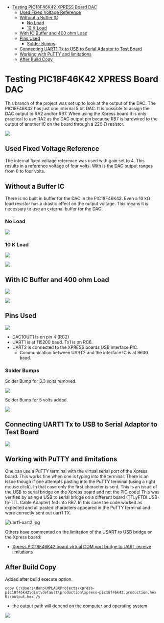 -   [Testing PIC18F46K42 XPRESS Board
    DAC](#testing-pic18f46k42-xpress-board-dac)
    -   [Used Fixed Voltage Reference](#used-fixed-voltage-reference)
    -   [Without a Buffer IC](#without-a-buffer-ic)
        -   [No Load](#no-load)
        -   [10 K Load](#k-load)
    -   [With IC Buffer and 400 ohm
        Load](#with-ic-buffer-and-400-ohm-load)
    -   [Pins Used](#pins-used)
        -   [Solder Bumps](#solder-bumps)
    -   [Connecting UART1 Tx to USB to Serial Adaptor to Test
        Board](#connecting-uart1-tx-to-usb-to-serial-adaptor-to-test-board)
    -   [Working with PuTTY and
        limitations](#working-with-putty-and-limitations)
    -   [After Build Copy](#after-build-copy)

<!---
use 
pandoc -s --toc -t html5 -c pandocbd.css README.pandoc.md -o index.html

pandoc -s --toc -t gfm README.pandoc.md -o README.md
-->

Testing PIC18F46K42 XPRESS Board DAC
====================================

This branch of the project was set up to look at the output of the DAC.
The PIC18F46K42 has just one internal 5 bit DAC. It is possible to
assign the DAC output to RA2 and/or RB7. When using the Xpress board it
is only practical to use RA2 as the DAC output pin because RB7 is
hardwired to the output of another IC on the board through a 220 Ω
resistor.

![](images/serial-connection.jpg)

Used Fixed Voltage Reference
----------------------------

The internal fixed voltage reference was used with gain set to 4. This
results in a reference voltage of four volts. With is the DAC output
ranges from 0 to four volts.

Without a Buffer IC
-------------------

There is no built in buffer for the DAC in the PIC18F46K42. Even a 10 kΩ
load resistor has a drastic effect on the output voltage. This means it
is necessary to use an external buffer for the DAC.

### No Load

![](images/out1-no-load.jpg)

### 10 K Load

![](images/out1-10k-load.jpg)

![](images/cct-10k-load.jpg)

With IC Buffer and 400 ohm Load
-------------------------------

![](images/out1-buff-400ohm-load.jpg)

![](images/cct-buff.jpg)

Pins Used
---------

![](images/pins.png)

-   DAC1OUT1 is on pin 4 (RC2)
-   UART1 is at 115200 baud. Tx1 is on RC6.
-   UART2 is connected to the XPRESS boards USB interface PIC.
    -   Communication between UART2 and the interface IC is at 9600
        baud.

### Solder Bumps

Solder Bump for 3.3 volts removed.

![](images/solder-bump-removed.jpg)

Solder Bump for 5 volts added.

![](images/solder-bump-added.jpg)

Connecting UART1 Tx to USB to Serial Adaptor to Test Board
----------------------------------------------------------

![](images/uart-forward-2-1.jpg)

Working with PuTTY and limitations
----------------------------------

One can use a PuTTY terminal with the virtual serial port of the Xpress
board. This works fine when one is typing into the terminal. There is an
issue though if one attempts pasting into the PuTTY terminal (using a
right mouse click). In that case only the first character is sent. This
is an issue of the USB to serial bridge on the Xpress board and not the
PIC code! This was verified by using a USB to serial bridge on a
different board (TTLyFTDI USB-to-TTL Cable Adapter) fed into RB7. In
this case the code worked as expected and all pasted characters appeared
in the PuTTY terminal and were correctly sent out uart1 TX.

![uart1-uart2.jpg](images/uart1-uart2.jpg)

Others have commented on the limitation of the USART to USB bridge on
the Xpress board:

-   [Xpress PIC18F46K42 board virtual COM port bridge to UART receive
    limitations](https://www.microchip.com/forums/m1097510.aspx)

After Build Copy
----------------

Added after build execute option.

    copy C:\Users\danp\MPLABXProjects\xpress-pic18f46k42\dist\default\production\xpress-pic18f46k42.production.hex E:\output.hex /y

-   the output path will depend on the computer and operating system

![](images/after-build.png)
